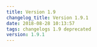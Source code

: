 ```yaml
---
title: Version 1.9
changelog_title: Version 1.9.1
date: 2018-08-28 10:13:57 
tags: changelogs 1.9 deprecated
version: 1.9.1
---
```

<script src="https://gist.github.com/spinnaker-release/9323c90ab2088d89e68ce2a7ef7e5809.js"/>

